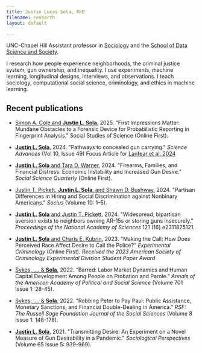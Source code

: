 ```yaml
---
title: Justin Lucas Sola, PhD
filename: research
layout: default

---
```


<head>
  <link rel="shortcut icon" href="favicon.ico?v=BGAqyRPREE">
  <link rel="apple-touch-icon" sizes="180x180" href="icons/apple-touch-icon.png?v=BGAqyRPREE">
  <link rel="icon" type="image/png" sizes="32x32" href="icons/favicon-32x32.png?v=BGAqyRPREE">
  <link rel="icon" type="image/png" sizes="16x16" href="icons/favicon-16x16.png?v=BGAqyRPREE">
  <link rel="manifest" href="icons/site.webmanifest?v=BGAqyRPREE">
  <link rel="mask-icon" href="icons/safari-pinned-tab.svg?v=BGAqyRPREE" color="#5bbad5">
  <meta name="msapplication-TileColor" content="#da532c">
  <meta name="theme-color" content="#ffffff">
</head>

UNC-Chapel Hill Assistant professor in [Sociology](https://sociology.unc.edu/people-page/justin-sola/) and the [School of Data Science and Society](https://datascience.unc.edu/person/justin-sola/).

I research how people experience neighborhoods, the criminal justice system, gun ownership, and inequality. I use experiments, machine learning, longitudinal designs, interviews, and observations. I teach sociology, computational social science, criminology, and ethics in machine learning.

## Recent publications
- <a href="https://doi.org/10.1177/03063127251333074">Simon A. Cole and **Justin L. Sola**.</a> 2025. "First Impressions Matter: Mundane Obstacles to a Forensic Device for Probabilistic Reporting in Fingerprint Analysis." Social Studies of Science (Online First).

- <a href="https://doi.org/10.1126/sciadv.adu1262">**Justin L. Sola**.</a> 2024. "Pathways to concealed gun carrying." *Science Advances* (Vol 10, Issue 49) Focus Article for <a href="https://doi.org/10.1126/sciadv.adp8915">Lanfear et al. 2024</a>

- <a href="https://doi.org/10.1111/ssqu.13462">**Justin L. Sola** and Tara D. Warner.</a> 2024. "Firearms, Families, and Financial Distress: Economic Instability and Increased Gun Desire." *Social Science Quarterly* (Online First).

- <a href="https://doi.org/10.1177/23780231241280014">Justin T. Pickett, **Justin L. Sola**, and Shawn D. Bushway.</a> 2024. "Partisan Differences in Hiring and Social Discrimination against Nonbinary Americans." *Socius* (Volume 10: 1–5).

- <a href="https://doi.org/10.1073/pnas.2311825121">**Justin L. Sola** and Justin T. Pickett.</a> 2024. "Widespread, bipartisan aversion exists to neighbors owning AR-15s or storing guns insecurely." *Proceedings of the National Academy of Sciences* 121 (16) e2311825121.

- <a href="https://doi.org/10.1007/s11292-023-09571-z">**Justin L. Sola** and Charis E. Kubrin.</a> 2023. "Making the Call: How Does Perceived Race Affect Desire to Call the Police?" *Experimental Criminology* (Online First). _Received the 2023 American Society of Criminology Experimental Division Student Paper Award_

- <a href="https://doi.org/10.1177/00027162221099291">Sykes, …. & **Sola**.</a> 2022. “Barred: Labor Market Dynamics and Human Capital Development Among People on Probation and Parole.” *Annals of the American Academy of Political and Social Science* (Volume 701 Issue 1: 28-45).

- <a href="https://doi.org/10.7758/RSF.2022.8.1.07">Sykes, …. & **Sola**.</a> 2022. “Robbing Peter to Pay Paul: Public Assistance, Monetary Sanctions, and Financial Double-Dealing in America.” *RSF: The Russell Sage Foundation Journal of the Social Sciences* (Volume 8 Issue 1: 148-178).

- <a href="https://doi.org/10.1177/07311214211007179">**Justin L. Sola**.</a> 2021. "Transmitting Desire: An Experiment on a Novel Measure of Gun Desirability in a Pandemic." *Sociological Perspectives* (Volume 65 Issue 5: 939-969).
